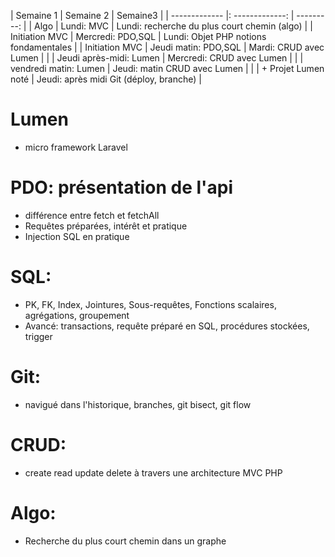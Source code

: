 | Semaine 1      |     Semaine 2   			|   Semaine3 									|
| -------------  |: -------------: 			| ---------: 									|
| Algo           | Lundi: MVC               | Lundi: recherche du plus court chemin (algo)  |
| Initiation MVC | Mercredi: PDO,SQL		| Lundi: Objet PHP notions fondamentales		|
| Initiation MVC | Jeudi matin: PDO,SQL		| Mardi: CRUD avec Lumen						|
| 				 | Jeudi après-midi: Lumen	| Mercredi: CRUD avec Lumen						|
| 				 | vendredi matin: Lumen	| Jeudi: matin CRUD avec Lumen 					|
| 				 | + Projet Lumen noté		| Jeudi: après midi Git (déploy, branche)		|

# Lumen
- micro framework Laravel

# PDO: présentation de l'api 
- différence entre fetch et fetchAll
- Requêtes préparées, intérêt et pratique
- Injection SQL en pratique

# SQL: 
- PK, FK, Index, Jointures, Sous-requêtes, Fonctions scalaires, agrégations, groupement
- Avancé: transactions, requête préparé en SQL, procédures stockées, trigger

# Git:
- navigué dans l'historique, branches, git bisect, git flow

# CRUD:
- create read update delete à travers une architecture MVC PHP

# Algo:
- Recherche du plus court chemin dans un graphe
